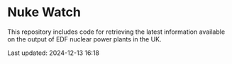 # Nuke Watch

This repository includes code for retrieving the latest information available on the output of EDF nuclear power plants in the UK.

Last updated: 2024-12-13 16:18